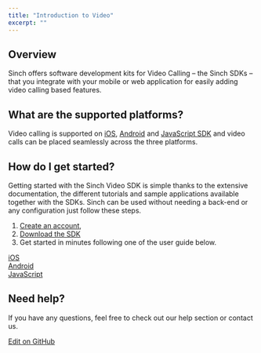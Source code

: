 ```yaml
---
title: "Introduction to Video"
excerpt: ""
---
```

## Overview

Sinch offers software development kits for Video Calling – the Sinch SDKs – that you integrate with your mobile or web application for easily adding video calling based features.

## What are the supported platforms?

Video calling is supported on [iOS](doc:video-for-ios), [Android](doc:video-for-android) and [JavaScript SDK](doc:video-for-javascript) and video calls can be placed seamlessly across the three platforms.

## How do I get started?

Getting started with the Sinch Video SDK is simple thanks to the extensive documentation, the different tutorials and sample applications available together with the SDKs. Sinch can be used without needing a back-end or any configuration just follow these steps.

1.  [Create an account](https://portal.sinch.com/#/signup),
2.  [Download the SDK](https://sinch.readme.io/page/downloads)
3.  Get started in minutes following one of the user guide below.

<div class="magic-block-html">
  <div class="ug-links">
    <div class="row">
      <a href="./video-for-ios" class="col-md-4 ug-link">
        <div class="ug-title">
          <span class="title">iOS</span>
        </div>
      </a>
      <a href="./video-for-android" class="col-md-4 ug-link">
        <div class="ug-title">
          <span class="title">Android</span>
        </div>
      </a>
      <a href="./video-for-javascript" class="col-md-4 ug-link">
        <div class="ug-title">
          <span class="title">JavaScript</span>
        </div>
      </a>
    </div>
  </div>
</div>

## Need help?

If you have any questions, feel free to check out our help section or contact us.

<a class="edit-on-github" href="https://github.com/sinch/docs/blob/master/docs/video/video-introduction.md">Edit on GitHub</a>